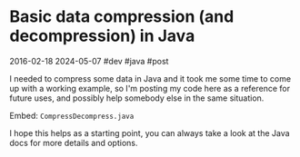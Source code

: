# Basic data compression (and decompression) in Java
2016-02-18 2024-05-07 #dev #java #post

<p>I needed to compress some data in Java and it took me some time to come up with a working example, so I'm  posting my code here as a reference for future uses, and possibly help somebody else in the same situation.</p>

Embed: `CompressDecompress.java`

<p>I hope this helps as a starting point, you can always take a look at the Java docs for more details and options.</p>
